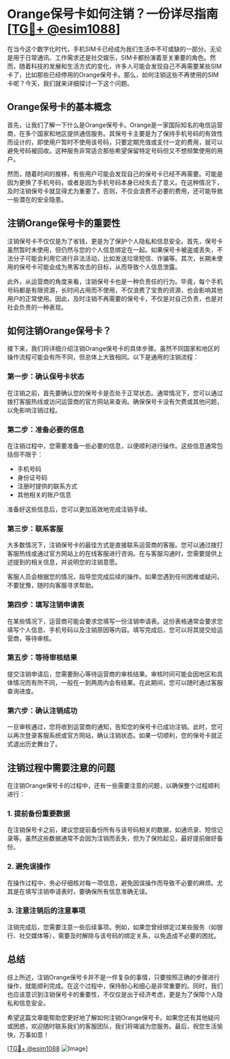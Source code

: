 # Orange保号卡如何注销？一份详尽指南[[TG💪+ @esim1088](https://t.me/s/esim1088)]

在当今这个数字化时代，手机SIM卡已经成为我们生活中不可或缺的一部分。无论是用于日常通讯、工作需求还是社交娱乐，SIM卡都扮演着至关重要的角色。然而，随着科技的发展和生活方式的变化，许多人可能会发现自己不再需要某些SIM卡了，比如那些已经停用的Orange保号卡。那么，如何注销这些不再使用的SIM卡呢？今天，我们就来详细探讨一下这个问题。

## Orange保号卡的基本概念

首先，让我们了解一下什么是Orange保号卡。Orange是一家国际知名的电信运营商，在多个国家和地区提供通信服务。其保号卡主要是为了保持手机号码的有效性而设计的，即使用户暂时不使用该号码，只要定期充值或支付一定的费用，就可以避免号码被回收。这种服务非常适合那些希望保留特定号码但又不想频繁使用的用户。

然而，随着时间的推移，有些用户可能会发现自己的保号卡已经不再需要。可能是因为更换了手机号码，或者是因为手机号码本身已经失去了意义。在这种情况下，及时注销保号卡就显得尤为重要了。否则，不仅会浪费不必要的费用，还可能导致一些潜在的安全隐患。

## 注销Orange保号卡的重要性

注销保号卡不仅仅是为了省钱，更是为了保护个人隐私和信息安全。首先，保号卡虽然暂时未使用，但仍然与您的个人信息绑定在一起。如果保号卡被盗或丢失，不法分子可能会利用它进行非法活动，比如发送垃圾短信、诈骗等。其次，长期未使用的保号卡可能会成为黑客攻击的目标，从而导致个人信息泄露。

此外，从运营商的角度来看，注销保号卡也是一种负责任的行为。毕竟，每个手机号码都是有限资源，长时间占用而不使用，不仅浪费了宝贵的资源，也会影响其他用户的正常使用。因此，及时注销不再需要的保号卡，不仅是对自己负责，也是对社会负责的一种表现。

## 如何注销Orange保号卡？

接下来，我们将详细介绍注销Orange保号卡的具体步骤。虽然不同国家和地区的操作流程可能会有所不同，但总体上大致相同。以下是通用的注销流程：

### 第一步：确认保号卡状态

在注销之前，首先要确认您的保号卡是否处于正常状态。通常情况下，您可以通过拨打客服热线或访问运营商的官方网站来查询。确保保号卡没有欠费或其他问题，以免影响注销过程。

### 第二步：准备必要的信息

在注销过程中，您需要准备一些必要的信息，以便顺利进行操作。这些信息通常包括但不限于：

- 手机号码
- 身份证号码
- 注册时提供的联系方式
- 其他相关的账户信息

准备好这些信息后，您可以更加高效地完成注销手续。

### 第三步：联系客服

大多数情况下，注销保号卡的最佳方式是直接联系运营商的客服。您可以通过拨打客服热线或通过官方网站上的在线客服进行咨询。在与客服沟通时，您需要提供上述提到的相关信息，并说明您的注销意愿。

客服人员会根据您的情况，指导您完成后续的操作。如果您遇到任何困难或疑问，不要犹豫，随时向客服寻求帮助。

### 第四步：填写注销申请表

在某些情况下，运营商可能会要求您填写一份注销申请表。这份表格通常会要求您填写个人信息、手机号码以及注销原因等内容。填写完成后，您可以将其提交给运营商，等待审核。

### 第五步：等待审核结果

提交注销申请后，您需要耐心等待运营商的审核结果。审核时间可能会因地区和具体情况而有所不同，一般在一到两周内会有结果。在此期间，您可以随时通过客服查询进度。

### 第六步：确认注销成功

一旦审核通过，您将收到运营商的通知，告知您的保号卡已成功注销。此时，您可以再次登录客服系统或官方网站，确认注销状态。如果一切顺利，您的保号卡就正式退出历史舞台了。

## 注销过程中需要注意的问题

在注销Orange保号卡的过程中，还有一些需要注意的问题，以确保整个过程顺利进行：

### 1. 提前备份重要数据

在注销保号卡之前，建议您提前备份所有与该号码相关的数据，如通讯录、短信记录等。虽然这些数据通常不会因为注销而丢失，但为了保险起见，最好提前做好备份。

### 2. 避免误操作

在操作过程中，务必仔细核对每一项信息，避免因误操作而导致不必要的麻烦。尤其是在填写注销申请表时，要确保所有信息准确无误。

### 3. 注意注销后的注意事项

注销完成后，您需要注意一些后续事项。例如，如果您曾经绑定过某些服务（如银行、社交媒体等），需要及时解除与该号码的绑定关系，以免造成不必要的困扰。

## 总结

综上所述，注销Orange保号卡并不是一件复杂的事情，只要按照正确的步骤进行操作，就能顺利完成。在这个过程中，保持耐心和细心是非常重要的。同时，我们也应该意识到注销保号卡的重要性，不仅仅是出于经济考虑，更是为了保障个人隐私和信息安全。

希望这篇文章能帮助您更好地了解如何注销Orange保号卡。如果您还有其他疑问或困惑，欢迎随时联系我们的客服团队，我们将竭诚为您服务。最后，祝您生活愉快，万事如意！

[[TG💪+ @esim1088](https://t.me/s/esim1088) ![Image](https://i.postimg.cc/4NQfJmqS/Snipaste-2025-05-13-00-14-12.png)]